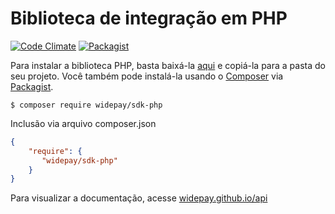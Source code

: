 # Biblioteca de integração em PHP

[![Code Climate](https://codeclimate.com/github/widepay/sdk-php/badges/gpa.svg)](https://codeclimate.com/github/widepay/sdk-php)
[![Packagist](https://img.shields.io/packagist/v/widepay/sdk-php.svg)](https://packagist.org/packages/widepay/sdk-php)

Para instalar a biblioteca PHP, basta baixá-la <a href="https://github.com/widepay/sdk-php/archive/master.zip" target="_blank">aqui</a> e copiá-la para a pasta do seu projeto. Você também pode instalá-la usando o <a href="https://getcomposer.org" target="_blank">Composer</a> via <a href="https://packagist.org/packages/widepay/sdk-php" target="_blank">Packagist</a>.

```
$ composer require widepay/sdk-php
```

Inclusão via arquivo composer.json

```json
{
    "require": {
       "widepay/sdk-php"
    }
}
```

Para visualizar a documentação, acesse <a href="https://widepay.github.io/api">widepay.github.io/api</a>
